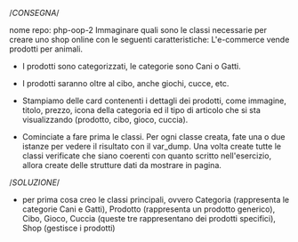 /*CONSEGNA*/

nome repo: php-oop-2
Immaginare quali sono le classi necessarie per creare uno shop online con le seguenti caratteristiche:
L'e-commerce vende prodotti per animali.
- I prodotti sono categorizzati, le categorie sono Cani o Gatti.
- I prodotti saranno oltre al cibo, anche giochi, cucce, etc.
- Stampiamo delle card contenenti i dettagli dei prodotti, come immagine, titolo, prezzo, icona della categoria ed il tipo di       articolo che si sta visualizzando (prodotto, cibo, gioco, cuccia).

- Cominciate a fare prima le classi. Per ogni classe creata, fate una o due istanze per vedere il risultato con il var_dump. Una volta create tutte le classi verificate che siano coerenti con quanto scritto nell'esercizio, allora create delle strutture dati da mostrare in pagina.

/*SOLUZIONE*/
- per prima cosa creo le classi principali, ovvero Categoria (rappresenta le categorie Cani e Gatti), Prodotto (rappresenta un prodotto generico), Cibo, Gioco, Cuccia (queste tre rappresentano dei prodotti specifici), Shop (gestisce i prodotti)